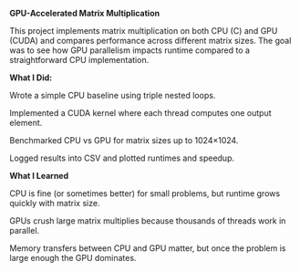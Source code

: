 **GPU-Accelerated Matrix Multiplication**

This project implements matrix multiplication on both CPU (C) and GPU (CUDA) and compares performance across different matrix sizes. The goal was to see how GPU parallelism impacts runtime compared to a straightforward CPU implementation.




**What I Did:**

Wrote a simple CPU baseline using triple nested loops.

Implemented a CUDA kernel where each thread computes one output element.

Benchmarked CPU vs GPU for matrix sizes up to 1024×1024.

Logged results into CSV and plotted runtimes and speedup.


**What I Learned**

CPU is fine (or sometimes better) for small problems, but runtime grows quickly with matrix size.

GPUs crush large matrix multiplies because thousands of threads work in parallel.

Memory transfers between CPU and GPU matter, but once the problem is large enough the GPU dominates.

